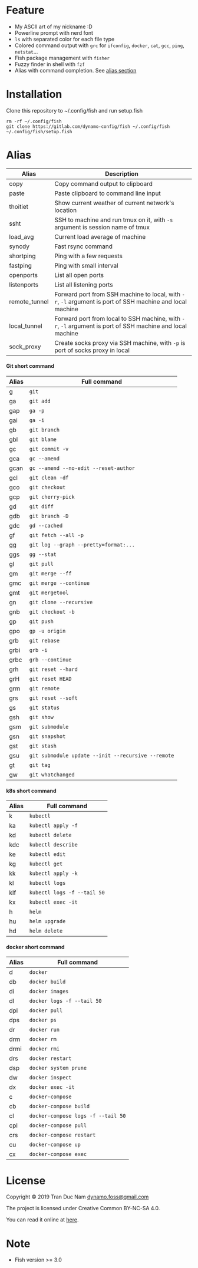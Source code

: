 Feature
========
- My ASCII art of my nickname :D
- Powerline prompt with nerd font
- `ls` with separated color for each file type
- Colored command output with `grc` for `ifconfig`, `docker`, `cat`, `gcc`, `ping`, `netstat`...
- Fish package management with `fisher`
- Fuzzy finder in shell with `fzf`
- Alias with command completion. See [alias section](#alias)

Installation
=============

Clone this repository to ~/.config/fish and run setup.fish
```
rm -rf ~/.config/fish
git clone https://gitlab.com/dynamo-config/fish ~/.config/fish
~/.config/fish/setup.fish
```

Alias
======
| Alias | Description |
|-------|-------------|
| copy | Copy command output to clipboard |
| paste | Paste clipboard to command line input |
| thoitiet | Show current weather of current network's location |
| ssht | SSH to machine and run tmux on it, with `-s` argument is session name of tmux |
| load_avg | Current load average of machine |
| syncdy | Fast rsync command |
| shortping | Ping with a few requests |
| fastping | Ping with small interval |
| openports | List all open ports |
| listenports | List all listening ports |
| remote_tunnel | Forward port from SSH machine to local, with `-r`, `-l` argument is port of SSH machine and local machine |
| local_tunnel | Forward port from local to SSH machine, with `-r`, `-l` argument is port of SSH machine and local machine |
| sock_proxy | Create socks proxy via SSH machine, with `-p` is port of socks proxy in local |

#### Git short command
| Alias | Full command |
|-------|--------------|
|g|`git`|
|ga|`git add`|
|gap|`ga -p`|
|gai|`ga -i`|
|gb|`git branch`|
|gbl|`git blame`|
|gc|`git commit -v`|
|gca|`gc --amend`|
|gcan|`gc --amend --no-edit --reset-author`|
|gcl|`git clean -df`|
|gco|`git checkout`|
|gcp|`git cherry-pick`|
|gd|`git diff`|
|gdb|`git branch -D`|
|gdc|`gd --cached`|
|gf|`git fetch --all -p`|
|gg|`git log --graph --pretty=format:...`|
|ggs|`gg --stat`|
|gl|`git pull`|
|gm|`git merge --ff`|
|gmc|`git merge --continue`|
|gmt|`git mergetool`|
|gn|`git clone --recursive`|
|gnb|`git checkout -b`|
|gp|`git push`|
|gpo|`gp -u origin`|
|grb|`git rebase`|
|grbi|`grb -i`|
|grbc|`grb --continue`|
|grh|`git reset --hard`|
|grH|`git reset HEAD`|
|grm|`git remote`|
|grs|`git reset --soft`|
|gs|`git status`|
|gsh|`git show`|
|gsm|`git submodule`|
|gsn|`git snapshot`|
|gst|`git stash`|
|gsu|`git submodule update --init --recursive --remote`|
|gt|`git tag`|
|gw|`git whatchanged`|

#### k8s short command
| Alias | Full command |
|-------|--------------|
|k|`kubectl`|
|ka|`kubectl apply -f`|
|kd|`kubectl delete`|
|kdc|`kubectl describe`|
|ke|`kubectl edit`|
|kg|`kubectl get`|
|kk|`kubectl apply -k`|
|kl|`kubectl logs`|
|klf|`kubectl logs -f --tail 50`|
|kx|`kubectl exec -it`|
|h|`helm`|
|hu|`helm upgrade`|
|hd|`helm delete`|

#### docker short command
| Alias | Full command |
|-------|--------------|
|d|`docker`|
|db|`docker build`|
|di|`docker images`|
|dl|`docker logs -f --tail 50`|
|dpl|`docker pull`|
|dps|`docker ps`|
|dr|`docker run`|
|drm|`docker rm`|
|drmi|`docker rmi`|
|drs|`docker restart`|
|dsp|`docker system prune`|
|dw|`docker inspect`|
|dx|`docker exec -it`|
|c|`docker-compose`|
|cb|`docker-compose build`|
|cl|`docker-compose logs -f --tail 50`|
|cpl|`docker-compose pull`|
|crs|`docker-compose restart`|
|cu|`docker-compose up`|
|cx|`docker-compose exec`|

License
========

Copyright © 2019 Tran Duc Nam <dynamo.foss@gmail.com>

The project is licensed under Creative Common BY-NC-SA 4.0.

You can read it online at [here](http://creativecommons.org/licenses/by-nc-sa/4.0/).

Note
=====
- Fish version >= 3.0
